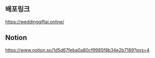 ## 배포링크
 https://weddinggiftai.online/

 ## Notion
 https://www.notion.so/1d5d67feba0a80cf9985f8b34e2b7189?pvs=4